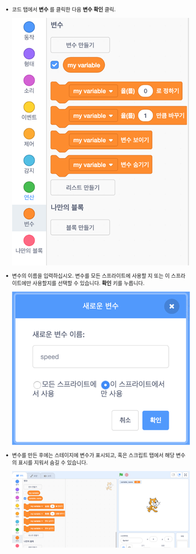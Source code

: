 + 코드 탭에서 **변수** 를 클릭한 다음 **변수 확인** 클릭.
    
    ![변수 블록](images/data-blocks.png)

+ 변수의 이름을 입력하십시오. 변수를 모든 스프라이트에 사용할 지 또는 이 스프라이트에만 사용할지를 선택할 수 있습니다. **확인** 키를 누릅니다.
    
    ![변수 만들기](images/create-variable.png)

+ 변수를 만든 후에는 스테이지에 변수가 표시되고, 혹은 스크립트 탭에서 해당 변수의 표시를 지워서 숨길 수 있습니다.
    
    ![무대의 변수](images/variable-show.png)